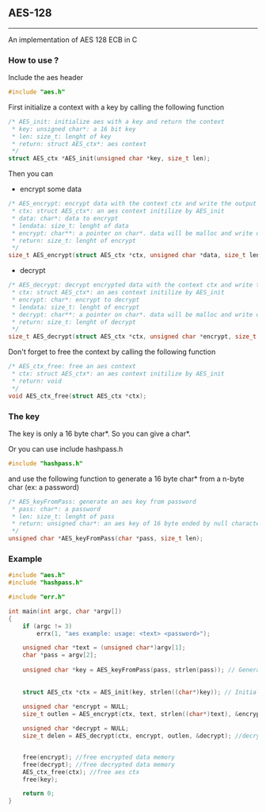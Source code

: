 ## AES-128
---

An implementation of AES 128 ECB in C

### How to use ?

Include the aes header
```c
#include "aes.h"
```

First initialize a context with a key by calling the following function
```c
/* AES_init: initialize aes with a key and return the context
 * key: unsigned char*: a 16 bit key
 * len: size_t: lenght of key
 * return: struct AES_ctx*: aes context
 */
struct AES_ctx *AES_init(unsigned char *key, size_t len);
```

Then you can 
- encrypt some data
```c
/* AES_encrypt: encrypt data with the context ctx and write the output on encrypt
 * ctx: struct AES_ctx*: an aes context initilize by AES_init
 * data: char*: data to encrypt
 * lendata: size_t: lenght of data
 * encrypt: char**: a pointer on char*. data will be malloc and write on *encrypt
 * return: size_t: lenght of encrypt
 */
size_t AES_encrypt(struct AES_ctx *ctx, unsigned char *data, size_t lendata, unsigned char **encrypt);
```

- decrypt 
```c
/* AES_decrypt: decrypt encrypted data with the context ctx and write the output on decrypt
 * ctx: struct AES_ctx*: an aes context initilize by AES_init
 * encrypt: char*: encrypt to decrypt
 * lendata: size_t: lenght of encrypt
 * decrypt: char**: a pointer on char*. data will be malloc and write on *decrypt
 * return: size_t: lenght of decrypt
 */
size_t AES_decrypt(struct AES_ctx *ctx, unsigned char *encrypt, size_t lendata, unsigned char **decrypt);
```

Don't forget to free the context by calling the following function
```c
/* AES_ctx_free: free an aes context
 * ctx: struct AES_ctx*: an aes context initilize by AES_init
 * return: void
 */
void AES_ctx_free(struct AES_ctx *ctx);
```

### The key

The key is only a 16 byte char*. So you can give a char*.

Or you can use include hashpass.h
```c
#include "hashpass.h"
```

and use the following function to generate a 16 byte char\* from a n-byte char (ex: a password)
```c
/* AES_keyFromPass: generate an aes key from password
 * pass: char*: a password
 * len: size_t: lenght of pass
 * return: unsigned char*: an aes key of 16 byte ended by null character
 */
unsigned char *AES_keyFromPass(char *pass, size_t len);
```

### Example

```c
#include "aes.h"
#include "hashpass.h"

#include "err.h"

int main(int argc, char *argv[])
{
    if (argc != 3)
        errx(1, "aes example: usage: <text> <password>");

    unsigned char *text = (unsigned char*)argv[1];
    char *pass = argv[2];
    
    unsigned char *key = AES_keyFromPass(pass, strlen(pass)); // Generate aes key
    
    
    struct AES_ctx *ctx = AES_init(key, strlen((char*)key)); // Initialize context
    
    unsigned char *encrypt = NULL;
    size_t outlen = AES_encrypt(ctx, text, strlen((char*)text), &encrypt); // encrypt data with ctx. write outlen byte on encrypt

    unsigned char *decrypt = NULL;
    size_t delen = AES_decrypt(ctx, encrypt, outlen, &decrypt); //decrypt encrypt with ctx. write delen byte on decrypt


    free(encrypt); //free encrypted data memory
    free(decrypt); //free decrypted data memory
    AES_ctx_free(ctx); //free aes ctx
    free(key);

    return 0;
}
```
